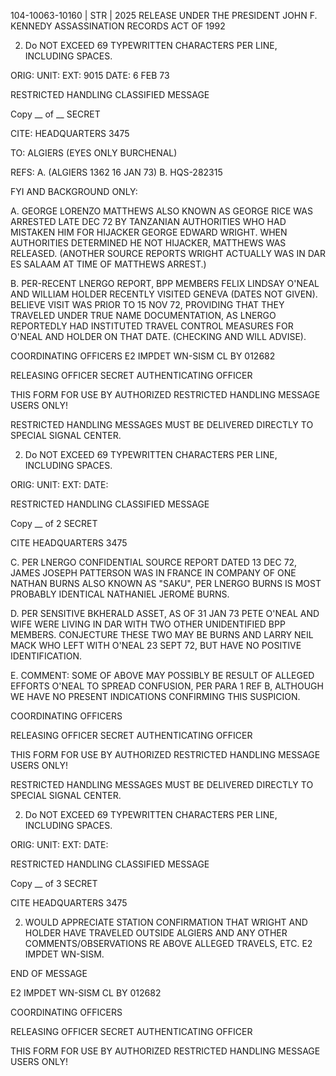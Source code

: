 104-10063-10160 | STR | 2025 RELEASE UNDER THE PRESIDENT JOHN F. KENNEDY ASSASSINATION RECORDS ACT OF 1992

2.  Do NOT EXCEED 69 TYPEWRITTEN CHARACTERS PER LINE, INCLUDING SPACES.

ORIG:
UNIT:
EXT: 9015
DATE: 6 FEB 73

RESTRICTED HANDLING
CLASSIFIED MESSAGE

Copy __ of __
SECRET

CITE: HEADQUARTERS 3475

TO:
ALGIERS (EYES ONLY BURCHENAL)

REFS: A. (ALGIERS 1362 16 JAN 73)
B. HQS-282315

FYI AND BACKGROUND ONLY:

A. GEORGE LORENZO MATTHEWS ALSO KNOWN AS GEORGE RICE WAS ARRESTED LATE DEC 72 BY TANZANIAN AUTHORITIES WHO HAD MISTAKEN HIM FOR HIJACKER GEORGE EDWARD WRIGHT. WHEN AUTHORITIES DETERMINED HE NOT HIJACKER, MATTHEWS WAS RELEASED. (ANOTHER SOURCE REPORTS WRIGHT ACTUALLY WAS IN DAR ES SALAAM AT TIME OF MATTHEWS ARREST.)

B. PER-RECENT LNERGO REPORT, BPP MEMBERS FELIX LINDSAY O'NEAL AND WILLIAM HOLDER RECENTLY VISITED GENEVA (DATES NOT GIVEN). BELIEVE VISIT WAS PRIOR TO 15 NOV 72, PROVIDING THAT THEY TRAVELED UNDER TRUE NAME DOCUMENTATION, AS LNERGO REPORTEDLY HAD INSTITUTED TRAVEL CONTROL MEASURES FOR O'NEAL AND HOLDER ON THAT DATE. (CHECKING AND WILL ADVISE).

COORDINATING OFFICERS
E2 IMPDET WN-SISM
CL BY 012682

RELEASING OFFICER
SECRET
AUTHENTICATING OFFICER

THIS FORM FOR USE BY AUTHORIZED RESTRICTED HANDLING MESSAGE USERS ONLY!

RESTRICTED HANDLING MESSAGES MUST BE DELIVERED DIRECTLY TO SPECIAL SIGNAL CENTER.

2.  Do NOT EXCEED 69 TYPEWRITTEN CHARACTERS PER LINE, INCLUDING SPACES.

ORIG:
UNIT:
EXT:
DATE:

RESTRICTED HANDLING
CLASSIFIED MESSAGE

Copy __ of 2
SECRET

CITE HEADQUARTERS 3475

C. PER LNERGO CONFIDENTIAL SOURCE REPORT DATED 13 DEC 72, JAMES JOSEPH PATTERSON WAS IN FRANCE IN COMPANY OF ONE NATHAN BURNS ALSO KNOWN AS "SAKU", PER LNERGO BURNS IS MOST PROBABLY IDENTICAL NATHANIEL JEROME BURNS.

D. PER SENSITIVE BKHERALD ASSET, AS OF 31 JAN 73 PETE O'NEAL AND WIFE WERE LIVING IN DAR WITH TWO OTHER UNIDENTIFIED BPP MEMBERS. CONJECTURE THESE TWO MAY BE BURNS AND LARRY NEIL MACK WHO LEFT WITH O'NEAL 23 SEPT 72, BUT HAVE NO POSITIVE IDENTIFICATION.

E. COMMENT: SOME OF ABOVE MAY POSSIBLY BE RESULT OF ALLEGED EFFORTS O'NEAL TO SPREAD CONFUSION, PER PARA 1 REF B, ALTHOUGH WE HAVE NO PRESENT INDICATIONS CONFIRMING THIS SUSPICION.

COORDINATING OFFICERS

RELEASING OFFICER
SECRET
AUTHENTICATING OFFICER

THIS FORM FOR USE BY AUTHORIZED RESTRICTED HANDLING MESSAGE USERS ONLY!

RESTRICTED HANDLING MESSAGES MUST BE DELIVERED DIRECTLY TO SPECIAL SIGNAL CENTER.

2.  Do NOT EXCEED 69 TYPEWRITTEN CHARACTERS PER LINE, INCLUDING SPACES.

ORIG:
UNIT:
EXT:
DATE:

RESTRICTED HANDLING
CLASSIFIED MESSAGE

Copy __ of 3
SECRET

CITE HEADQUARTERS 3475

2.  WOULD APPRECIATE STATION CONFIRMATION THAT WRIGHT AND HOLDER HAVE TRAVELED OUTSIDE ALGIERS AND ANY OTHER COMMENTS/OBSERVATIONS RE ABOVE ALLEGED TRAVELS, ETC. E2 IMPDET WN-SISM.

END OF MESSAGE

E2 IMPDET WN-SISM
CL BY 012682

COORDINATING OFFICERS

RELEASING OFFICER
SECRET
AUTHENTICATING OFFICER

THIS FORM FOR USE BY AUTHORIZED RESTRICTED HANDLING MESSAGE USERS ONLY!
